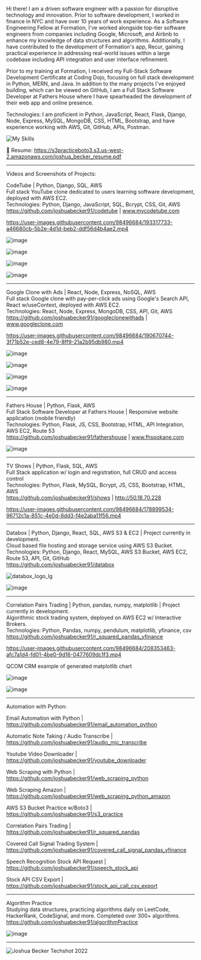 Hi there! I am a driven software engineer with a passion for disruptive technology and innovation. Prior to software development, I worked in finance in NYC and have over 10 years of work experience. As a Software Engineering Fellow at Formation, I've worked alongside top-tier software engineers from companies including Google, Microsoft, and Airbnb to enhance my knowledge of data structures and algorithms. Additionally, I have contributed to the development of Formation's app, Recur, gaining practical experience in addressing real-world issues within a large codebase including API integration and user interface refinement.  

Prior to my training at Formation, I received my Full-Stack Software Development Certificate at Coding Dojo, focusing on full stack development in Python, MERN, and Java. In addition to the many projects I've enjoyed building, which can be viewed on GitHub, I am a Full Stack Software Developer at Fathers House where I have spearheaded the development of their web app and online presence.  

Technologies: I am proficient in Python, JavaScript, React, Flask, Django, Node, Express, MySQL, MongoDB, CSS, HTML, Bootstrap, and have experience working with AWS, Git, GitHub, APIs, Postman.  

![My Skills](https://skillicons.dev/icons?i=py,js,react,flask,django,nodejs,express,mysql,mongodb,css,html,bootstrap,aws,git,github)

📄 Resume: https://s3practiceboto3.s3.us-west-2.amazonaws.com/joshua_becker_resume.pdf  
 
--------------------------------------------------------------------------------------------------------------

Videos and Screenshots of Projects:  


CodeTube | Python, Django, SQL, AWS  
Full stack YouTube clone dedicated to users learning software development, deployed with AWS EC2.  
Technologies: Python, Django, JavaScript, SQL, Bcrypt, CSS, Git, AWS  
https://github.com/joshuabecker91/codetube | www.mycodetube.com  

https://user-images.githubusercontent.com/98496684/193317733-a46680cb-5b2e-4d1d-beb2-ddf56d4b4ae2.mp4  
  
![image](https://user-images.githubusercontent.com/98496684/191680231-0ed0942b-2e3a-4af0-865b-7ffb3d8e774c.png)

![image](https://user-images.githubusercontent.com/98496684/206799738-bf966a16-7b06-4197-b8da-1f3dc7d0e62f.png)

![image](https://user-images.githubusercontent.com/98496684/206800165-af884cf3-2f98-4af2-bf4d-072fcb97b498.png)

![image](https://user-images.githubusercontent.com/98496684/219524407-e6f75607-a452-4906-b320-90677c6f6dea.png)


--------------------------------------------------------------------------------------------------------------


Google Clone with Ads | React, Node, Express, NoSQL, AWS  
Full stack Google clone with pay-per-click ads using Google's Search API, React w/useContext, deployed with AWS EC2.  
Technologies: React, Node, Express, MongoDB, CSS, API, Git, AWS  
https://github.com/joshuabecker91/googleclonewithads | www.googleclone.com  

https://user-images.githubusercontent.com/98496684/190670744-3f71b52e-ced8-4e79-8ff9-21a2b95db980.mp4
  
![image](https://user-images.githubusercontent.com/98496684/188943090-6e14e459-7c79-4c60-b516-a3776c70ace2.png)

![image](https://user-images.githubusercontent.com/98496684/189730273-681831d0-cf0d-4df1-914a-5edfd10a9f0e.png)

![image](https://user-images.githubusercontent.com/98496684/206799961-70f6e501-af1e-484b-941e-7289ab6c4416.png)

![image](https://user-images.githubusercontent.com/98496684/206800058-a119ebc0-363b-4e83-8792-fdac35159205.png)


--------------------------------------------------------------------------------------------------------------


Fathers House | Python, Flask, AWS  
Full Stack Software Developer at Fathers House | Responsive website application (mobile friendly)  
Technologies: Python, Flask, JS, CSS, Bootstrap, HTML, API Integration, AWS EC2, Route 53  
https://github.com/joshuabecker91/fathershouse | www.fhspokane.com  

![image](https://user-images.githubusercontent.com/98496684/210123002-c0ec75fb-c73b-436a-851e-5a8f9325feae.png)


--------------------------------------------------------------------------------------------------------------


TV Shows | Python, Flask, SQL, AWS  
Full Stack application w/ login and registration, full CRUD and access control  
Technologies: Python, Flask, MySQL, Bcrypt, JS, CSS, Bootstrap, HTML, AWS  
https://github.com/joshuabecker91/shows | http://50.18.70.228  

https://user-images.githubusercontent.com/98496684/178899534-96712c1a-851c-4e0d-8dd3-f4e2aba11f56.mp4


--------------------------------------------------------------------------------------------------------------


Databox | Python, Django, React, SQL, AWS S3 & EC2 | Project currently in development.   
Cloud based file hosting and storage service using AWS S3 Bucket. 
Technologies: Python, Django, React, MySQL, AWS S3 Bucket, AWS EC2, Route 53, API, Git, GitHub  
https://github.com/joshuabecker91/databox  

![databox_logo_lg](https://user-images.githubusercontent.com/98496684/197374503-c799e866-0368-498f-b539-80d75cb11341.png)

![image](https://user-images.githubusercontent.com/98496684/205574800-b10eca7d-1f9a-4af7-8b99-986cf6c15d52.png)


--------------------------------------------------------------------------------------------------------------


Correlation Pairs Trading | Python, pandas, numpy, matplotlib | Project currently in development.  
Algorithmic stock trading system, deployed on AWS EC2 w/ Interactive Brokers.  
Technologies: Python, Pandas, numpy, pendulum, matplotlib, yfinance, csv   
https://github.com/joshuabecker91/r_squared_pandas_yfinance   

https://user-images.githubusercontent.com/98496684/208353463-afc7a1d4-fd01-4be0-9d16-0477609dc1f3.mp4   
   
     
QCOM CRM example of generated matplotlib chart  
  
![image](https://user-images.githubusercontent.com/98496684/221295094-7037985e-a323-491a-8164-fa92614344ca.png)

![image](https://user-images.githubusercontent.com/98496684/219768270-ec2b5bb3-bb3c-43d4-8f4f-2c8cba9a9044.png)   


--------------------------------------------------------------------------------------------------------------


Automation with Python:

Email Automation with Python | https://github.com/joshuabecker91/email_automation_python

Automatic Note Taking / Audio Transcribe | https://github.com/joshuabecker91/audio_mic_transcribe

Youtube Video Downloader | https://github.com/joshuabecker91/youtube_downloader

Web Scraping with Python | https://github.com/joshuabecker91/web_scraping_python

Web Scraping Amazon | https://github.com/joshuabecker91/web_scraping_python_amazon

AWS S3 Bucket Practice w/Boto3 | https://github.com/joshuabecker91/s3_practice

Correlation Pairs Trading | https://github.com/joshuabecker91/r_squared_pandas

Covered Call Signal Trading System | https://github.com/joshuabecker91/covered_call_signal_pandas_yfinance

Speech Recognition Stock API Request | https://github.com/joshuabecker91/speech_stock_api

Stock API CSV Export | https://github.com/joshuabecker91/stock_api_call_csv_export


--------------------------------------------------------------------------------------------------------------


Algorithm Practice  
Studying data structures, practicing algorithms daily on LeetCode, HackerRank, CodeSignal, and more. Completed over 300+ algorithms. https://github.com/joshuabecker91/algorithmPractice

![image](https://user-images.githubusercontent.com/98496684/206800507-83184ae0-e269-4098-a316-d1009af3ef75.png)


--------------------------------------------------------------------------------------------------------------


![Joshua Becker Techshot 2022](https://user-images.githubusercontent.com/98496684/198850821-d3dc6069-4688-404f-97fa-157f493a4dae.jpg)

<!--
**joshuabecker91/joshuabecker91** is a ✨ _special_ ✨ repository because its `README.md` (this file) appears on your GitHub profile.

-->
